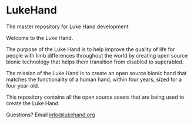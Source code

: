 # LukeHand
The master repository for Luke Hand development

Welcome to the Luke Hand. 

The purpose of the Luke Hand is to help improve the quality of life for people with limb differences throughout the world by creating open source bionic technology that helps them transition from disabled to superabled.

The mission of the Luke Hand is to create an open source bionic hand that matches the functionality of a human hand, within four years, sized for a four year-old.

This repository contains all the open source assets that are being used to create the Luke Hand.

Questions? Email info@lukehand.org
